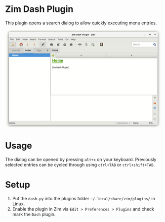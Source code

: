 # Zim Dash Plugin

This plugin opens a search dialog to allow quickly executing menu entries.

![Zim Dash Plugin](zim-plugin-dash.gif)

# Usage

The dialog can be opened by pressing ```alt+x``` on your keyboard.
Previously selected entries can be cycled through using
```ctrl+TAB``` or ```ctrl+shift+TAB```.

# Setup

1. Put the `dash.py` into the plugins folder `~/.local/share/zim/plugins/` in Linux.
2. Enable the plugin in Zim via `Edit > Preferences > Plugins` and check mark the `Dash` plugin.


